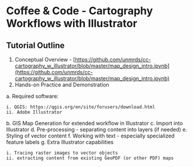 # Coffee & Code - Cartography Workflows with Illustrator

## Tutorial Outline

1. Conceptual Overview - [https://github.com/unmrds/cc-cartography_w_illustrator/blob/master/map_design_intro.ipynb](https://github.com/unmrds/cc-cartography_w_illustrator/blob/master/map_design_intro.ipynb)
2. Hands-on Practice and Demonstration
  
  a. Required software:
    
    i. QGIS: https://qgis.org/en/site/forusers/download.html
    ii. Adobe Illustrator
  
  b. GIS Map Generation for extended workflow in Illustrator
  c. Import into Illustrator 
  d. Pre-processing - separating content into layers (if needed)
  e. Styling of vector content
  f. Working with text - especially specialized feature labels
  g. Extra Illustrator capabilities
    
    i. Tracing raster images to vector objects
    ii. extracting content from existing GeoPDF (or other PDF) maps
